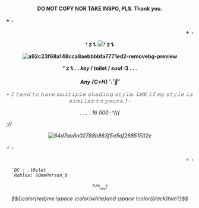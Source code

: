 <p align="center"> <b> DO NOT COPY NOR TAKE INSPO, PLS. Thank you.</a>

⊹ ࣪ ˖ <p align="right">⊹ ࣪ ˖ <p align="center"> ᶻ 𝗓 𐰁 ![](https://komarev.com/ghpvc/?username=gaslightt&color=eddac1&label=GAY+PEOPLE+COUNT&abbreviated=true&style=plastic)ᶻ 𝗓 𐰁  <p align="center">![a92c23f68a148cca8aebbbbfa7771ed2-removebg-preview](https://github.com/user-attachments/assets/4f786011-dbcd-4bf8-9396-95e208cc777c)

<p align="center"> ᶻ 𝗓 𐰁 . . <b><i>key</i></b> / <b <i>toilet</i> </b> / <b> <i>soul</i> </b>:3   .   .   . 

<p align="center">     <i> Any {C+H} </b> ˚˖𓍢ִ໋🦢˚

<p align="center"> - 𝙸 𝚝𝚎𝚗𝚍 𝚝𝚘 𝚑𝚊𝚟𝚎 𝚖𝚞𝚕𝚝𝚒𝚙𝚕𝚎 𝚜𝚑𝚊𝚍𝚒𝚗𝚐 𝚜𝚝𝚢𝚕𝚎. 𝙻𝙼𝙺 𝚒𝚏 𝚖𝚢 𝚜𝚝𝚢𝚕𝚎 𝚒𝚜 𝚜𝚒𝚖𝚒𝚕𝚊𝚛 𝚝𝚘 𝚢𝚘𝚞𝚛𝚜. ! -

<p align="center"> .                 ...                  . 16 000 :^((( </b> 

;// <p align="center">![64d7aa8a02788b863f5a5af26851502e](https://github.com/user-attachments/assets/bcc6ce88-3e2b-4719-a429-7eb98eef8878)



⊹ ࣪ ˖ <p align="right">⊹ ࣪ ˖

      `DC : .t0ilet 
      `Roblox: S0mePerson_0
<p align="center"> ᶠᶸᶜᵏᵧₒᵤ!

$${\color{red}me \space \color{white}and \space \color{black}him?}$$
